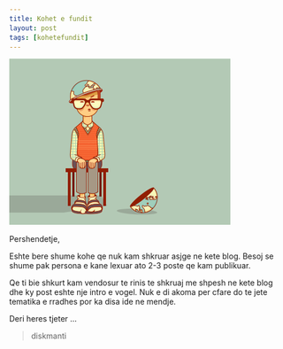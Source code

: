 ```yaml
---
title: Kohet e fundit
layout: post
tags: [kohetefundit]
---
```

![](/img/geo_geek.png)



Pershendetje,

Eshte bere shume kohe qe nuk kam shkruar asjge ne kete blog. Besoj se shume pak persona e kane lexuar ato 2-3 poste qe kam publikuar.

Qe ti bie shkurt kam vendosur te rinis te shkruaj me shpesh ne kete blog dhe ky post eshte nje intro e vogel. Nuk e di akoma per cfare do te jete tematika e rradhes por ka disa ide ne mendje.

Deri heres tjeter ...

>diskmanti